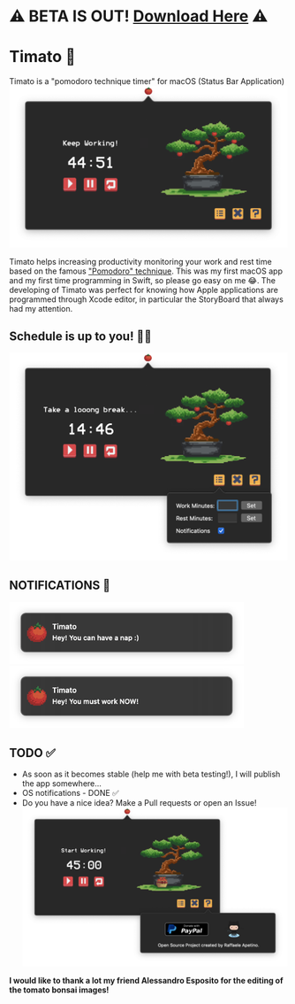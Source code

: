 # ⚠️ BETA IS OUT! [Download Here](https://github.com/RaffaeleNachos/Timato/raw/master/Timato_Build_3.zip) ⚠️

# Timato 🍅
Timato is a "pomodoro technique timer" for macOS (Status Bar Application)
![Main](/Images/main.png)

Timato helps increasing productivity monitoring your work and rest time based on the famous ["Pomodoro" technique](https://en.wikipedia.org/wiki/Pomodoro_Technique).
This was my first macOS app and my first time programming in Swift, so please go easy on me 😂. The developing of Timato was perfect for knowing how Apple applications are programmed through Xcode editor, in particular the StoryBoard that always had my attention.

## Schedule is up to you! 👨‍💻
![Settings](/Images/settings.png)

## NOTIFICATIONS 📩
<img width="425" src="/Images/restnotification.png"> <img width="425" src="/Images/worknotification.png">

## TODO ✅
* As soon as it becomes stable (help me with beta testing!), I will publish the app somewhere...
* OS notifications - DONE ✅
* Do you have a nice idea? Make a Pull requests or open an Issue!
![Infor](/Images/info.png)

**I would like to thank a lot my friend Alessandro Esposito for the editing of the tomato bonsai images!**
